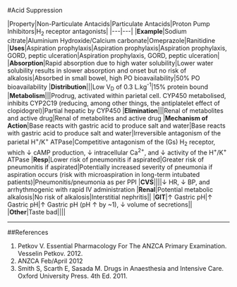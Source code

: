 #Acid Suppression

|Property|Non-Particulate Antacids|Particulate Antacids|Proton Pump Inhibitors|H<sub>2</sub> receptor antagonists|
|---|---|
|**Example**|Sodium citrate|Aluminium Hydroxide/Calcium carbonate|Omeprazole|Ranitidine
|**Uses**|Aspiration prophylaxis|Aspiration prophylaxis|Aspiration prophylaxis, GORD, peptic ulceration|Aspiration prophylaxis, GORD, peptic ulceration|
|**Absorption**|Rapid absorption due to high water solubility|Lower water solubility results in slower absorption and onset but no risk of alkalosis|Absorbed in small bowel, high PO bioavailability|50% PO bioavailability
|**Distribution**|||Low V<sub>D</sub> of 0.3 L.kg<sup>-1</sup>|15% protein bound
|**Metabolism**|||Prodrug, activated within parietal cell. CYP450 metabolised, inhibits CYP2C19 (reducing, among other things, the antiplatelet effect of clopidogrel)|Partial hepatic by CYP450
|**Elimination**|||Renal of metabolites and active drug|Renal of metabolites and active drug
|**Mechanism of Action**|Base reacts with gastric acid to produce salt and water|Base reacts with gastric acid to produce salt and water|Irreversible antagonism of the parietal H<sup>+</sup>/K<sup>+</sup> ATPase|Competitive antagonism of the (Gs) H<sub>2</sub> receptor, which ↓ cAMP production, ↓ intracellular Ca<sup>2+</sup>, and ↓ activity of the H<sup>+</sup>/K<sup>+</sup> ATPase
|**Resp**|Lower risk of pneumonitis if aspirated|Greater risk of pneumonitis if aspirated|Potentially increased severity of pneumonia if aspiration occurs (risk with microaspiration in long-term intubated patients)|Pneumonitis/pneumonia as per PPI
|**CVS**||||↓ HR, ↓ BP, and arrhythmogenic with rapid IV administration
|**Renal**|Potential metabolic alkalosis|No risk of alkalosis|Interstitial nephritis||
|**GIT**|↑ Gastric pH|↑ Gastric pH|↑ Gastric pH (pH ↑ by ~1), ↓ volume of secretions||
|**Other**|Taste bad||||


---

##References
1. Petkov V. Essential Pharmacology For The ANZCA Primary Examination. Vesselin Petkov. 2012.
2. ANZCA Feb/April 2012
3. Smith S, Scarth E, Sasada M. Drugs in Anaesthesia and Intensive Care. Oxford University Press. 4th Ed. 2011.